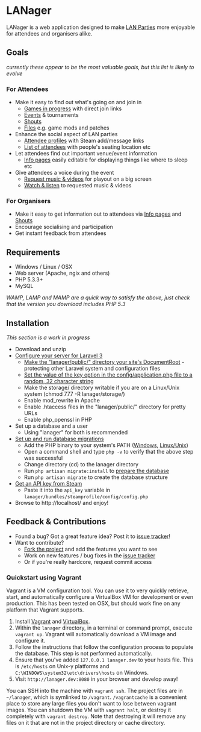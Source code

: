 LANager
=======

LANager is a web application designed to make [LAN Parties](https://en.wikipedia.org/wiki/Lan_party)
more enjoyable for attendees and organisers alike.

## Goals
*currently these appear to be the most valuable goals, but this list is likely to evolve*

### For Attendees
* Make it easy to find out what's going on and join in
	* [Games in progress](http://zeropingheroes.co.uk/wp-content/gallery/lanager/xbn2r.png) with direct join links
	* [Events](http://zeropingheroes.co.uk/wp-content/gallery/lanager/timetable.png) & tournaments
	* [Shouts](http://zeropingheroes.co.uk/wp-content/gallery/lanager/tixua.png)
	* [Files](http://zeropingheroes.co.uk/wp-content/gallery/lanager/files.png) e.g. game mods and patches
* Enhance the social aspect of LAN parties
	* [Attendee profiles](http://zeropingheroes.co.uk/wp-content/gallery/lanager/p5gat.png) with Steam add/message links
	* [List of attendees](http://zeropingheroes.co.uk/wp-content/gallery/lanager/iblhk.png) with people's seating location etc
* Let attendees find out important venue/event information
	* [Info pages](http://zeropingheroes.co.uk/wp-content/gallery/lanager/info.png) easily editable for displaying things like where to sleep etc
* Give attendees a voice during the event
	* [Request music & videos](http://zeropingheroes.co.uk/wp-content/gallery/lanager/playlist.png) for playout on a big screen
	* [Watch & listen](http://zeropingheroes.co.uk/wp-content/gallery/lanager/playlist_screen.png) to requested music & videos

### For Organisers
* Make it easy to get information out to attendees via [Info pages](http://zeropingheroes.co.uk/wp-content/gallery/lanager/info.png) and [Shouts](http://zeropingheroes.co.uk/wp-content/gallery/lanager/tixua.png)
* Encourage socialising and participation
* Get instant feedback from attendees


## Requirements
* Windows / Linux / OSX
* Web server (Apache, ngix and others)
* PHP 5.3.3+
* MySQL

*WAMP, LAMP and MAMP are a quick way to satisfy the above, just check that the version you download includes PHP 5.3* 

## Installation
*This section is a work in progress*

* Download and unzip
* [Configure your server for Laravel 3](http://three.laravel.com/docs/install)
	* [Make the "lanager/public/" directory your site's DocumentRoot](http://three.laravel.com/docs/install#server-configuration) - protecting other Laravel system and configuration files
	* [Set the value of the key option in the config/application.php file to a random, 32 character string](http://three.laravel.com/docs/install#basic-configuration)
	* Make the storage/ directory writable if you are on a Linux/Unix system (chmod 777 -R lanager/storage/)
	* Enable mod_rewrite in Apache
	* Enable .htaccess files in the "lanager/public/" directory for pretty URLs
	* Enable php_openssl in PHP
* Set up a database and a user
	* Using "lanager" for both is recommended
* [Set up and run database migrations](http://three.laravel.com/docs/database/migrations)
	* Add the PHP binary to your system's PATH ([Windows](http://www.php.net/manual/en/faq.installation.php#faq.installation.addtopath), [Linux/Unix](http://unix.stackexchange.com/questions/26047/how-to-correctly-add-a-path-to-path))
	* Open a command shell and type `php -v` to verify that the above step was successful
	* Change directory (cd) to the lanager directory
	* Run `php artisan migrate:install` to [prepare the database](http://three.laravel.com/docs/database/migrations#prepping-your-database)
	* Run `php artisan migrate` to create the database structure
* [Get an API key from Steam](steamcommunity.com/dev/apikey)
	* Paste it into the `api_key` variable in `lanager/bundles/steamprofile/config/config.php`
* Browse to http://localhost/ and enjoy!


## Feedback & Contributions
* Found a bug? Got a great feature idea? Post it to [issue tracker](https://github.com/ilumos/lanager/issues)!
* Want to contribute?
	* [Fork the project](https://github.com/ilumos/lanager/fork) and add the features you want to see
	* Work on new features / bug fixes in the [issue tracker](https://github.com/ilumos/lanager/issues)
	* Or if you're really hardcore, request commit access 

### Quickstart using Vagrant

Vagrant is a VM configuration tool. You can use it to very quickly retrieve,
start, and automatically configure a VirtualBox VM for development or even
production. This has been tested on OSX, but should work fine on any platform
that Vagrant supports.

1. Install [Vagrant](http://downloads.vagrantup.com) and
   [VirtualBox](https://www.virtualbox.org/wiki/Downloads).
2. Within the `lanager` directory, in a terminal or command prompt, execute
   `vagrant up`. Vagrant will automatically download a VM image and configure
   it.
3. Follow the instructions that follow the configuration process to populate the
   database. This step is not performed automatically.
4. Ensure that you've added `127.0.0.1 lanager.dev` to your hosts file. This is
   `/etc/hosts` on Unix-y platforms and `C:\WINDOWS\system32\etc\drivers\hosts`
   on Windows.
5. Visit `http://lanager.dev:8080` in your browser and develop away!

You can SSH into the machine with `vagrant ssh`. The project files are in
`~/lanager`, which is symlinked to `/vagrant`. `/vagrantcache` is a convenient
place to store any large files you don't want to lose between vagrant images.
You can shutdown the VM with `vagrant halt`, or destroy it completely with
`vagrant destroy`. Note that destroying it will remove any files on it that are
not in the project directory or cache directory.
